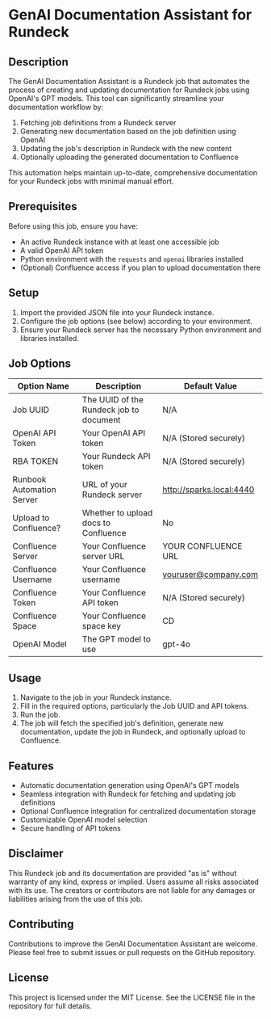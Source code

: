 # GenAI Documentation Assistant for Rundeck

## Description

The GenAI Documentation Assistant is a Rundeck job that automates the process of creating and updating documentation for Rundeck jobs using OpenAI's GPT models. This tool can significantly streamline your documentation workflow by:

1. Fetching job definitions from a Rundeck server
2. Generating new documentation based on the job definition using OpenAI
3. Updating the job's description in Rundeck with the new content
4. Optionally uploading the generated documentation to Confluence

This automation helps maintain up-to-date, comprehensive documentation for your Rundeck jobs with minimal manual effort.

## Prerequisites

Before using this job, ensure you have:

- An active Rundeck instance with at least one accessible job
- A valid OpenAI API token
- Python environment with the `requests` and `openai` libraries installed
- (Optional) Confluence access if you plan to upload documentation there

## Setup

1. Import the provided JSON file into your Rundeck instance.
2. Configure the job options (see below) according to your environment.
3. Ensure your Rundeck server has the necessary Python environment and libraries installed.

## Job Options

| Option Name | Description | Default Value |
|-------------|-------------|---------------|
| Job UUID | The UUID of the Rundeck job to document | N/A |
| OpenAI API Token | Your OpenAI API token | N/A (Stored securely) |
| RBA TOKEN | Your Rundeck API token | N/A (Stored securely) |
| Runbook Automation Server | URL of your Rundeck server | http://sparks.local:4440 |
| Upload to Confluence? | Whether to upload docs to Confluence | No |
| Confluence Server | Your Confluence server URL | YOUR CONFLUENCE URL |
| Confluence Username | Your Confluence username | youruser@company.com |
| Confluence Token | Your Confluence API token | N/A (Stored securely) |
| Confluence Space | Your Confluence space key | CD |
| OpenAI Model | The GPT model to use | gpt-4o |

## Usage

1. Navigate to the job in your Rundeck instance.
2. Fill in the required options, particularly the Job UUID and API tokens.
3. Run the job.
4. The job will fetch the specified job's definition, generate new documentation, update the job in Rundeck, and optionally upload to Confluence.

## Features

- Automatic documentation generation using OpenAI's GPT models
- Seamless integration with Rundeck for fetching and updating job definitions
- Optional Confluence integration for centralized documentation storage
- Customizable OpenAI model selection
- Secure handling of API tokens

## Disclaimer

This Rundeck job and its documentation are provided "as is" without warranty of any kind, express or implied. Users assume all risks associated with its use. The creators or contributors are not liable for any damages or liabilities arising from the use of this job.

## Contributing

Contributions to improve the GenAI Documentation Assistant are welcome. Please feel free to submit issues or pull requests on the GitHub repository.

## License

This project is licensed under the MIT License. See the LICENSE file in the repository for full details.
